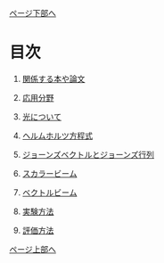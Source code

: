 [ページ下部へ](#under)

<a id="top"></a>


# 目次

1. [関係する本や論文](https://github.com/sk0ik/Vector_Beam/blob/main/File/001.Papers.md)

2. [応用分野](https://github.com/sk0ik/Vector_Beam/blob/main/File/002.Application.md)

3. [光について](https://github.com/sk0ik/Vector_Beam/blob/main/File/003.Introduction.md)

4. [ヘルムホルツ方程式](https://github.com/sk0ik/Vector_Beam/blob/main/File/004.Helmholtz_Equation.md)

5. [ジョーンズベクトルとジョーンズ行列](https://github.com/sk0ik/Vector_Beam/blob/main/File/005.Jones_Vector_Jones_Matrix.md)

6. [スカラービーム](https://github.com/sk0ik/Vector_Beam/blob/main/File/006.Scalar_Beam.md)

7. [ベクトルビーム](https://github.com/sk0ik/Vector_Beam/blob/main/File/007.Vector_Beam.md)

8. [実験方法](https://github.com/sk0ik/Vector_Beam/blob/main/File/008.Experiment.md)

9. [評価方法](https://github.com/sk0ik/Vector_Beam/blob/main/File/009.Evaluation.md)

<!-- 10. [Gouy位相](https://github.com/sk0ik/Vector_Beam/blob/main/File/010.Gouy_Phase.md)

11. [通信](https://github.com/sk0ik/Vector_Beam/blob/main/File/011Communication.md)

12. [スピン](https://github.com/sk0ik/Vector_Beam/blob/main/File/012.Spin.md)

13. [機械学習](https://github.com/sk0ik/Vector_Beam/blob/main/File/013Machine_Learning.md)

14. [メモ](https://github.com/sk0ik/Vector_Beam/blob/main/File/999.Draft.md) -->

<a id="under"></a>

[ページ上部へ](#top)
